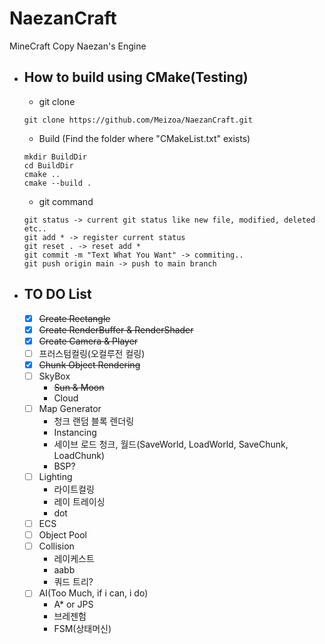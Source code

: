 # NaezanCraft
MineCraft Copy Naezan's Engine

- How to build using CMake(Testing)
  - 
    - git clone
  ```shell
  git clone https://github.com/Meizoa/NaezanCraft.git
  ```

    - Build (Find the folder where "CMakeList.txt" exists)
  ```shell
  mkdir BuildDir
  cd BuildDir
  cmake ..
  cmake --build .
  ```

    - git command
  ```shell
  git status -> current git status like new file, modified, deleted etc..
  git add * -> register current status
  git reset . -> reset add *
  git commit -m "Text What You Want" -> commiting..
  git push origin main -> push to main branch
  ```

- TO DO List
  - 
    - [x] ~~Create Rectangle~~
    - [x] ~~Create RenderBuffer & RenderShader~~
    - [x] ~~Create Camera & Player~~
    - [ ] 프러스텀컬링(오컬루전 컬링)
    - [x] ~~Chunk Object Rendering~~
    - [ ] SkyBox
        * ~~Sun & Moon~~
        * Cloud
    - [ ] Map Generator
        * 청크 랜덤 블록 렌더링
        * Instancing
        * 세이브 로드 청크, 월드(SaveWorld, LoadWorld, SaveChunk, LoadChunk)
        * BSP?
    - [ ] Lighting
        * 라이트컬링
        * 레이 트레이싱
        * dot
    - [ ] ECS
    - [ ] Object Pool
    - [ ] Collision
        * 레이케스트
        * aabb
        * 쿼드 트리?
    - [ ] AI(Too Much, if i can, i do)
        * A* or JPS
        * 브레젠험
        * FSM(상태머신)